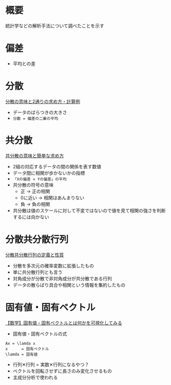 # 概要
統計学などの解析手法について調べたことを示す


# 偏差
- 平均との差


# 分散
[分散の意味と2通りの求め方・計算例](https://manabitimes.jp/math/1081)
- データのばらつきの大きさ
- `分散 = 偏差の二乗の平均`


# 共分散
[共分散の意味と簡単な求め方](https://manabitimes.jp/math/853)
- 2組の対応するデータの間の関係を表す数値
- データ間に相関が歩かないかの指標
- `「Xの偏差 ✕ Yの偏差」の平均`
- 共分散の符号の意味
  - 正      → 正の相関
  - 0に近い → 相関はあんまりない
  - 負      → 負の相関
- 共分散は値のスケールに対して不変ではないので値を見て相関の強さを判断するには向かない


# 分散共分散行列
[分散共分散行列の定義と性質](https://manabitimes.jp/math/1020)
- 分散を多次元の確率変数に拡張したもの
- 単に共分散行列とも言う
- 対角成分が分散で非対角成分が共分散である行列
- データの散らばり具合や相関という情報を集約したもの


# 固有値・固有ベクトル
[【数学】固有値・固有ベクトルとは何かを可視化してみる](https://qiita.com/kenmatsu4/items/2a8573e3c878fc2da306)
- 固有値・固有ベクトルの式
```
Ax = \lamda x
x      = 固有ベクトル
\lamda = 固有値
``` 
- 行列✕行列 = 実数✕行列になるやつ？
- ベクトルを回転させずに長さのみ変化させるもの
- 主成分分析で使われる

